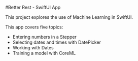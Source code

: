 #Better Rest - SwiftUI App

This project explores the use of Machine Learning in SwiftUI.

This app covers five topics:

- Entering numbers in a Stepper
- Selecting dates and times with DatePicker
- Working with Dates
- Training a model with CoreML



